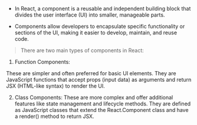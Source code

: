 - In React, a component is a reusable and independent building block that divides the user interface (UI) into smaller, manageable parts. 

- Components allow developers to encapsulate specific functionality or sections of the UI, making it easier to develop, maintain, and reuse code. 

> There are two main types of components in React:
1. Function Components:

These are simpler and often preferred for basic UI elements. They are JavaScript functions that accept props (input data) as arguments and return JSX (HTML-like syntax) to render the UI.

2. Class Components:
These are more complex and offer additional features like state management and lifecycle methods. They are defined as JavaScript classes that extend the React.Component class and have a render() method to return JSX.